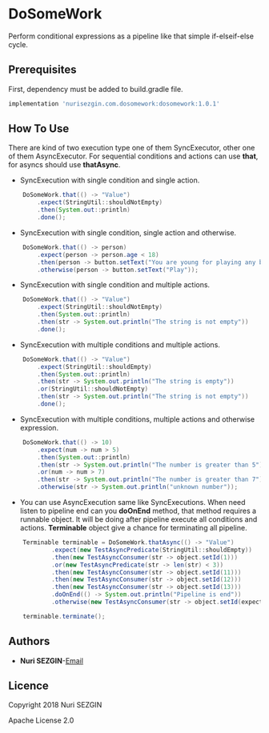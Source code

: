 # DoSomeWork
Perform conditional expressions as a pipeline like that simple if-elseif-else cycle.

## Prerequisites
First, dependency must be added to build.gradle file.
```groovy
implementation 'nurisezgin.com.dosomework:dosomework:1.0.1'
```
## How To Use
There are kind of two execution type one of them SyncExecutor, other one of them AsyncExecutor. For sequential conditions and actions can use **that**, for asyncs should use **thatAsync**.

* SyncExecution with single condition and single action.

```java
    DoSomeWork.that(() -> "Value")
        .expect(StringUtil::shouldNotEmpty)
        .then(System.out::println)
        .done();
```

* SyncExecution with single condition, single action and otherwise.

```java
    DoSomeWork.that(() -> person)
        .expect(person -> person.age < 18)
        .then(person -> button.setText("You are young for playing any bet"))
        .otherwise(person -> button.setText("Play"));
```

* SyncExecution with single condition and multiple actions.

```java
    DoSomeWork.that(() -> "Value")
        .expect(StringUtil::shouldNotEmpty)
        .then(System.out::println)
        .then(str -> System.out.println("The string is not empty"))
        .done();
```

* SyncExecution with multiple conditions and multiple actions.

```java
    DoSomeWork.that(() -> "Value")
        .expect(StringUtil::shouldEmpty)
        .then(System.out::println)
        .then(str -> System.out.println("The string is empty"))
        .or(StringUtil::shouldNotEmpty)
        .then(str -> System.out.println("The string is not empty"))
        .done();
```

* SyncExecution with multiple conditions, multiple actions and otherwise expression.

```java
    DoSomeWork.that(() -> 10)
        .expect(num -> num > 5)
        .then(System.out::println)
        .then(str -> System.out.println("The number is greater than 5"))
        .or(num -> num > 7)
        .then(str -> System.out.println("The number is greater than 7"))
        .otherwise(str -> System.out.println("unknown number"));
```

* You can use AsyncExecution same like SyncExecutions. When need listen to pipeline end can you **doOnEnd** method, that method requires a runnable object. It will be doing after pipeline execute all conditions and actions. **Terminable** object give a chance for terminating all pipeline. 

```java
    Terminable terminable = DoSomeWork.thatAsync(() -> "Value")
            .expect(new TestAsyncPredicate(StringUtil::shouldEmpty))
            .then(new TestAsyncConsumer(str -> object.setId(1)))
            .or(new TestAsyncPredicate(str -> len(str) < 3))
            .then(new TestAsyncConsumer(str -> object.setId(11)))
            .then(new TestAsyncConsumer(str -> object.setId(12)))
            .then(new TestAsyncConsumer(str -> object.setId(13)))
            .doOnEnd(() -> System.out.println("Pipeline is end"))
            .otherwise(new TestAsyncConsumer(str -> object.setId(expected)));

    terminable.terminate();    
```

## Authors
* **Nuri SEZGIN**-[Email](acnnurisezgin@gmail.com)

## Licence
Copyright 2018 Nuri SEZGIN

Apache License 2.0